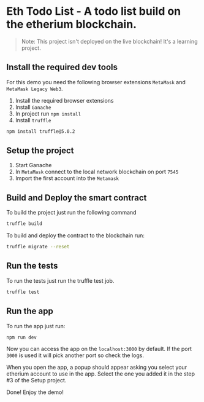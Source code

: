 # Eth Todo List - A todo list build on the etherium blockchain.

> Note: This project isn't deployed on the live blockchain! It's a learning project.

## Install the required dev tools

For this demo you need the following browser extensions `MetaMask` and `MetaMask Legacy Web3`.

1. Install the required browser extensions
2. Install `Ganache`
3. In project run `npm install`
4. Install `truffle`
```bash
npm install truffle@5.0.2
```

## Setup the project

1. Start Ganache
2. In `MetaMask` connect to the local network blockchain on port `7545`
3. Import the first account into the `Metamask`

## Build and Deploy the smart contract

To build the project just run the following command
```bash
truffle build
```

To build and deploy the contract to the blockchain run:
```bash
truffle migrate --reset
```

## Run the tests
To run the tests just run the truffle test job.
```bash
truffle test
```

## Run the app
To run the app just run:
```bash
npm run dev
```

Now you can access the app on the `localhost:3000` by default.
If the port `3000` is used it will pick another port so check the logs.

When you open the app, a popup should appear asking you select your etherium account to use in the app.
Select the one you added it in the step #3 of the Setup project.

Done! Enjoy the demo!
